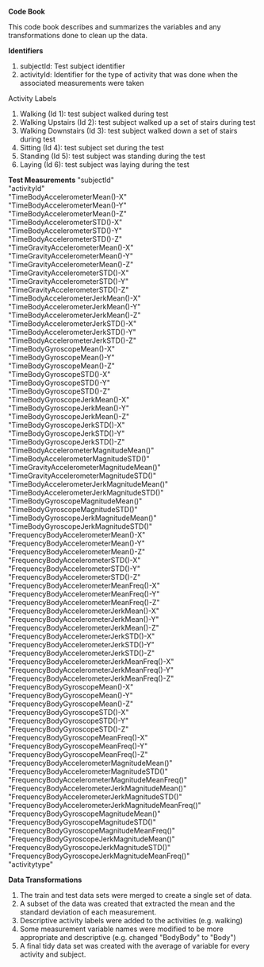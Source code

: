 **Code Book**

This code book describes and summarizes the variables and any transformations done to clean up the data.

**Identifiers**

1. subjectId: Test subject identifier
2. activityId: Identifier for the type of activity that was done when the associated measurements were taken

Activity Labels

1. Walking (Id 1): test subject walked during test
2. Walking Upstairs (Id 2): test subject walked up a set of stairs during test
3. Walking Downstairs (Id 3): test subject walked down a set of stairs during test
4. Sitting (Id 4): test subject set during the test
5. Standing (Id 5): test subject was standing during the test
6. Laying (Id 6): test subject was laying during the test

**Test Measurements**
"subjectId"                                        
"activityId"                                       
"TimeBodyAccelerometerMean()-X"                    
"TimeBodyAccelerometerMean()-Y"                    
"TimeBodyAccelerometerMean()-Z"                    
"TimeBodyAccelerometerSTD()-X"                     
"TimeBodyAccelerometerSTD()-Y"                     
"TimeBodyAccelerometerSTD()-Z"                     
"TimeGravityAccelerometerMean()-X"                 
"TimeGravityAccelerometerMean()-Y"                 
"TimeGravityAccelerometerMean()-Z"                 
"TimeGravityAccelerometerSTD()-X"                  
"TimeGravityAccelerometerSTD()-Y"                  
"TimeGravityAccelerometerSTD()-Z"                  
"TimeBodyAccelerometerJerkMean()-X"                
"TimeBodyAccelerometerJerkMean()-Y"                
"TimeBodyAccelerometerJerkMean()-Z"                
"TimeBodyAccelerometerJerkSTD()-X"                 
"TimeBodyAccelerometerJerkSTD()-Y"                 
"TimeBodyAccelerometerJerkSTD()-Z"                 
"TimeBodyGyroscopeMean()-X"                        
"TimeBodyGyroscopeMean()-Y"                        
"TimeBodyGyroscopeMean()-Z"                        
"TimeBodyGyroscopeSTD()-X"                         
"TimeBodyGyroscopeSTD()-Y"                         
"TimeBodyGyroscopeSTD()-Z"                         
"TimeBodyGyroscopeJerkMean()-X"                    
"TimeBodyGyroscopeJerkMean()-Y"                    
"TimeBodyGyroscopeJerkMean()-Z"                    
"TimeBodyGyroscopeJerkSTD()-X"                     
"TimeBodyGyroscopeJerkSTD()-Y"                     
"TimeBodyGyroscopeJerkSTD()-Z"                     
"TimeBodyAccelerometerMagnitudeMean()"             
"TimeBodyAccelerometerMagnitudeSTD()"              
"TimeGravityAccelerometerMagnitudeMean()"          
"TimeGravityAccelerometerMagnitudeSTD()"           
"TimeBodyAccelerometerJerkMagnitudeMean()"         
"TimeBodyAccelerometerJerkMagnitudeSTD()"          
"TimeBodyGyroscopeMagnitudeMean()"                 
"TimeBodyGyroscopeMagnitudeSTD()"                  
"TimeBodyGyroscopeJerkMagnitudeMean()"             
"TimeBodyGyroscopeJerkMagnitudeSTD()"              
"FrequencyBodyAccelerometerMean()-X"               
"FrequencyBodyAccelerometerMean()-Y"               
"FrequencyBodyAccelerometerMean()-Z"               
"FrequencyBodyAccelerometerSTD()-X"                
"FrequencyBodyAccelerometerSTD()-Y"                
"FrequencyBodyAccelerometerSTD()-Z"                
"FrequencyBodyAccelerometerMeanFreq()-X"           
"FrequencyBodyAccelerometerMeanFreq()-Y"           
"FrequencyBodyAccelerometerMeanFreq()-Z"           
"FrequencyBodyAccelerometerJerkMean()-X"           
"FrequencyBodyAccelerometerJerkMean()-Y"           
"FrequencyBodyAccelerometerJerkMean()-Z"           
"FrequencyBodyAccelerometerJerkSTD()-X"            
"FrequencyBodyAccelerometerJerkSTD()-Y"            
"FrequencyBodyAccelerometerJerkSTD()-Z"            
"FrequencyBodyAccelerometerJerkMeanFreq()-X"       
"FrequencyBodyAccelerometerJerkMeanFreq()-Y"       
"FrequencyBodyAccelerometerJerkMeanFreq()-Z"       
"FrequencyBodyGyroscopeMean()-X"                   
"FrequencyBodyGyroscopeMean()-Y"                   
"FrequencyBodyGyroscopeMean()-Z"                   
"FrequencyBodyGyroscopeSTD()-X"                    
"FrequencyBodyGyroscopeSTD()-Y"                    
"FrequencyBodyGyroscopeSTD()-Z"                    
"FrequencyBodyGyroscopeMeanFreq()-X"               
"FrequencyBodyGyroscopeMeanFreq()-Y"               
"FrequencyBodyGyroscopeMeanFreq()-Z"               
"FrequencyBodyAccelerometerMagnitudeMean()"        
"FrequencyBodyAccelerometerMagnitudeSTD()"         
"FrequencyBodyAccelerometerMagnitudeMeanFreq()"    
"FrequencyBodyAccelerometerJerkMagnitudeMean()"    
"FrequencyBodyAccelerometerJerkMagnitudeSTD()"     
"FrequencyBodyAccelerometerJerkMagnitudeMeanFreq()"
"FrequencyBodyGyroscopeMagnitudeMean()"            
"FrequencyBodyGyroscopeMagnitudeSTD()"             
"FrequencyBodyGyroscopeMagnitudeMeanFreq()"        
"FrequencyBodyGyroscopeJerkMagnitudeMean()"        
"FrequencyBodyGyroscopeJerkMagnitudeSTD()"         
"FrequencyBodyGyroscopeJerkMagnitudeMeanFreq()"    
"activitytype" 

**Data Transformations**

1. The train and test data sets were merged to create a single set of data.
2. A subset of the data was created that extracted the mean and the standard deviation of each measurement.
3. Descriptive activity labels were added to the activities (e.g. walking)
4. Some measurement variable names were modified to be more appropriate and descriptive (e.g. changed "BodyBody" to "Body")
5. A final tidy data set was created with the average of variable for every activity and subject.
